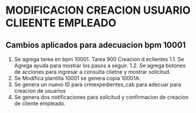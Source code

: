 # MODIFICACION CREACION USUARIO CLIEENTE EMPLEADO
## Cambios aplicados para adecuacion bpm 10001
1. Se agrega tarea en bpm 10001. Tarea 900 Creacion d eclientes
1.1. Se Agrega ayuda para mostrar los pasos a seguir.
1.2. Se agrega botones de acciones para ingresar a consulta clietne y mostrar solicitud.
2. Se Modifica plantilla 10001 se genera copia 10001A.
3. Se genera un nuevo ID para crmexpedientes_cab para adecuar para creacion de usuarios
4. Se genera dos notificaciones para solicitud y confirmacion de creacion de cliente empleado.

##